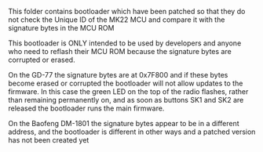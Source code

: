 This folder contains bootloader which have been patched so that they do not check the Unique ID of the MK22 MCU and compare it with the signature bytes in the MCU ROM

This bootloader is ONLY intended to be used by developers and anyone who need to reflash their MCU ROM because the signature bytes are corrupted or erased.


On the GD-77 the signature bytes are at 0x7F800 and if these bytes become erased or corrupted the bootloader will not allow updates to the firmware.
In this case the green LED on the top of the radio flashes, rather than remaining permanently on, and as soon as buttons SK1 and SK2 are released the bootloader runs the main firmware.

On the Baofeng DM-1801 the signature bytes appear to be in a different address, and the bootloader is different in other ways and a patched version has not been created yet

